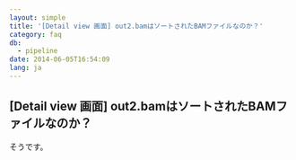 ```yaml
---
layout: simple
title: '[Detail view 画面] out2.bamはソートされたBAMファイルなのか？'
category: faq
db:
  - pipeline
date: 2014-06-05T16:54:09
lang: ja
---
```


## [Detail view 画面] out2.bamはソートされたBAMファイルなのか？

そうです。